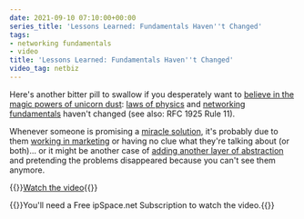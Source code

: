 ```yaml
---
date: 2021-09-10 07:10:00+00:00
series_title: 'Lessons Learned: Fundamentals Haven''t Changed'
tags:
- networking fundamentals
- video
title: 'Lessons Learned: Fundamentals Haven''t Changed'
video_tag: netbiz
---
```

Here's another bitter pill to swallow if you desperately want to [believe in the magic powers of unicorn dust](/2016/01/the-sad-state-of-enterprise-networking/): [laws of physics](/2019/11/stretched-vlans-and-failing-firewall/) and [networking fundamentals](https://www.ipspace.net/How_Networks_Really_Work) haven't changed (see also: RFC 1925 Rule 11). 

Whenever someone is promising a [miracle solution](/2020/02/live-vmotion-into-vmware-on-aws-cloud/), it's probably due to them [working in marketing](/2014/05/marketing-grammar/) or having no clue what they're talking about (or both)... or it might be another case of [adding another layer of abstraction](/2017/09/intent-based-hype/) and pretending the problems disappeared because you can't see them anymore.

{{<jump>}}[Watch the video](https://my.ipspace.net/bin/get/NetBiz/L2%20-%20Fundamentals%20Have%20Not%20Changed.mp4?doccode=NetBiz){{</jump>}}

{{<note free>}}You'll need a Free ipSpace.net Subscription to watch the video.{{</note>}}
